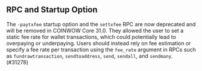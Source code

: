 RPC and Startup Option
---
The `-paytxfee` startup option and the `settxfee` RPC are now deprecated and will be removed in COINWOW Core 31.0. They allowed the user to set a static fee rate for wallet transactions, which could potentially lead to overpaying or underpaying. Users should instead rely on fee estimation or specify a fee rate per transaction using the `fee_rate` argument in RPCs such as `fundrawtransaction`, `sendtoaddress`, `send`, `sendall`, and `sendmany`. (#31278)
